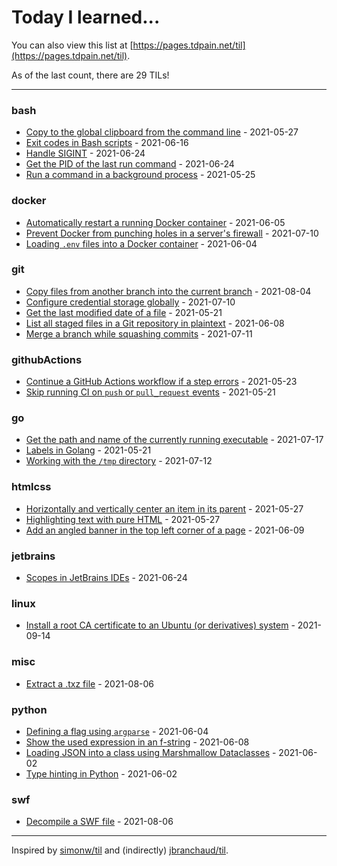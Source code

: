 # Today I learned...

You can also view this list at [https://pages.tdpain.net/til](https://pages.tdpain.net/til).

As of the last count, there are 29 TILs!

---

### bash

* [Copy to the global clipboard from the command line](bash/bash-clipboard.md) - 2021-05-27
* [Exit codes in Bash scripts](bash/bash-commandExitCode.md) - 2021-06-16
* [Handle SIGINT](bash/bash-handleSignal.md) - 2021-06-24
* [Get the PID of the last run command](bash/bash-lastCommandPID.md) - 2021-06-24
* [Run a command in a background process](bash/bash-launchInBackground.md) - 2021-05-25

### docker

* [Automatically restart a running Docker container](docker/docker-autoUpdateRunningContainer.md) - 2021-06-05
* [Prevent Docker from punching holes in a server's firewall](docker/docker-internalPortMappingOnly.md) - 2021-07-10
* [Loading `.env` files into a Docker container](docker/docker-loadEnvFiles.md) - 2021-06-04

### git

* [Copy files from another branch into the current branch](git/git-copyFromAnotherBranch.md) - 2021-08-04
* [Configure credential storage globally](git/git-credentials.md) - 2021-07-10
* [Get the last modified date of a file](git/git-lastModDate.md) - 2021-05-21
* [List all staged files in a Git repository in plaintext](git/git-plaintextListStagedFiles.md) - 2021-06-08
* [Merge a branch while squashing commits](git/git-squashMerge.md) - 2021-07-11

### githubActions

* [Continue a GitHub Actions workflow if a step errors](githubActions/actions-continueOnError.md) - 2021-05-23
* [Skip running CI on `push` or `pull_request` events](githubActions/actions-skipCI.md) - 2021-05-21

### go

* [Get the path and name of the currently running executable](go/go-currentExecutable.md) - 2021-07-17
* [Labels in Golang](go/go-labels.md) - 2021-05-21
* [Working with the `/tmp` directory](go/go-tempDir.md) - 2021-07-12

### htmlcss

* [Horizontally and vertically center an item in its parent](htmlcss/css-centerItem.md) - 2021-05-27
* [Highlighting text with pure HTML](htmlcss/html-highlightText.md) - 2021-05-27
* [Add an angled banner in the top left corner of a page](htmlcss/htmlcss-topCornerBanner.md) - 2021-06-09

### jetbrains

* [Scopes in JetBrains IDEs](jetbrains/jetbrains-scopes.md) - 2021-06-24

### linux

* [Install a root CA certificate to an Ubuntu (or derivatives) system](linux/linux-installCACertificate.md) - 2021-09-14

### misc

* [Extract a .txz file](misc/misc-exctractTxzFile.md) - 2021-08-06

### python

* [Defining a flag using `argparse`](python/python-flagsInArgparse.md) - 2021-06-04
* [Show the used expression in an f-string](python/python-fstringShowExpression.md) - 2021-06-08
* [Loading JSON into a class using Marshmallow Dataclasses](python/python-loadingJSONIntoClasses.md) - 2021-06-02
* [Type hinting in Python](python/python-typeHinting.md) - 2021-06-02

### swf

* [Decompile a SWF file](swf/swf-decompileSwfFile.md) - 2021-08-06

---

Inspired by [simonw/til](https://github.com/simonw/til) and (indirectly) [jbranchaud/til](https://github.com/jbranchaud/til).
